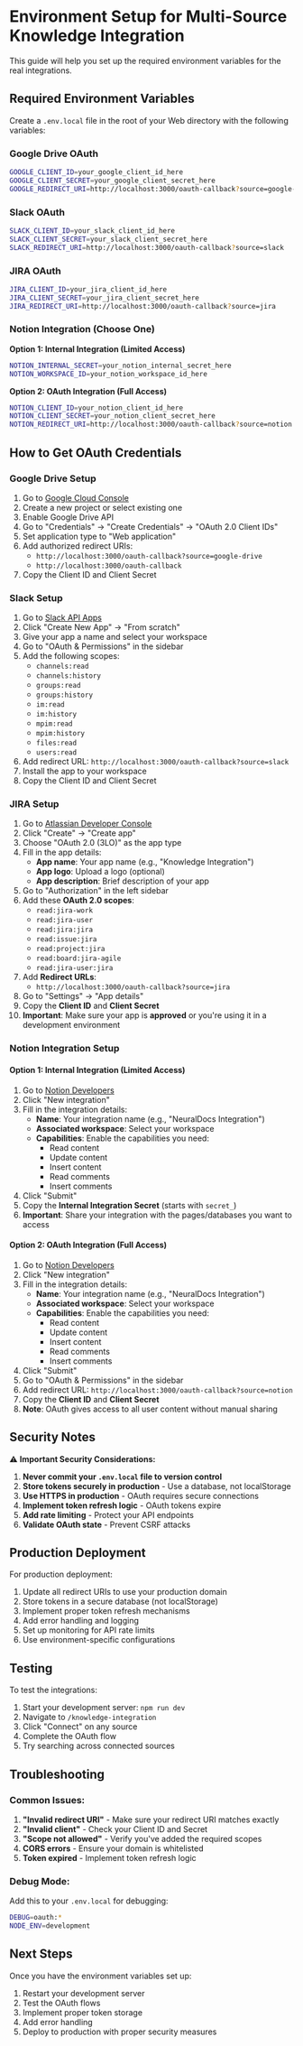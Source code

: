 # Environment Setup for Multi-Source Knowledge Integration

This guide will help you set up the required environment variables for the real integrations.

## Required Environment Variables

Create a `.env.local` file in the root of your Web directory with the following variables:

### Google Drive OAuth

```bash
GOOGLE_CLIENT_ID=your_google_client_id_here
GOOGLE_CLIENT_SECRET=your_google_client_secret_here
GOOGLE_REDIRECT_URI=http://localhost:3000/oauth-callback?source=google-drive
```

### Slack OAuth

```bash
SLACK_CLIENT_ID=your_slack_client_id_here
SLACK_CLIENT_SECRET=your_slack_client_secret_here
SLACK_REDIRECT_URI=http://localhost:3000/oauth-callback?source=slack
```

### JIRA OAuth

```bash
JIRA_CLIENT_ID=your_jira_client_id_here
JIRA_CLIENT_SECRET=your_jira_client_secret_here
JIRA_REDIRECT_URI=http://localhost:3000/oauth-callback?source=jira
```

### Notion Integration (Choose One)

**Option 1: Internal Integration (Limited Access)**

```bash
NOTION_INTERNAL_SECRET=your_notion_internal_secret_here
NOTION_WORKSPACE_ID=your_notion_workspace_id_here
```

**Option 2: OAuth Integration (Full Access)**

```bash
NOTION_CLIENT_ID=your_notion_client_id_here
NOTION_CLIENT_SECRET=your_notion_client_secret_here
NOTION_REDIRECT_URI=http://localhost:3000/oauth-callback?source=notion
```

## How to Get OAuth Credentials

### Google Drive Setup

1. Go to [Google Cloud Console](https://console.cloud.google.com/)
2. Create a new project or select existing one
3. Enable Google Drive API
4. Go to "Credentials" → "Create Credentials" → "OAuth 2.0 Client IDs"
5. Set application type to "Web application"
6. Add authorized redirect URIs:
   - `http://localhost:3000/oauth-callback?source=google-drive`
   - `http://localhost:3000/oauth-callback`
7. Copy the Client ID and Client Secret

### Slack Setup

1. Go to [Slack API Apps](https://api.slack.com/apps)
2. Click "Create New App" → "From scratch"
3. Give your app a name and select your workspace
4. Go to "OAuth & Permissions" in the sidebar
5. Add the following scopes:
   - `channels:read`
   - `channels:history`
   - `groups:read`
   - `groups:history`
   - `im:read`
   - `im:history`
   - `mpim:read`
   - `mpim:history`
   - `files:read`
   - `users:read`
6. Add redirect URL: `http://localhost:3000/oauth-callback?source=slack`
7. Install the app to your workspace
8. Copy the Client ID and Client Secret

### JIRA Setup

1. Go to [Atlassian Developer Console](https://developer.atlassian.com/console/myapps/)
2. Click "Create" → "Create app"
3. Choose "OAuth 2.0 (3LO)" as the app type
4. Fill in the app details:
   - **App name**: Your app name (e.g., "Knowledge Integration")
   - **App logo**: Upload a logo (optional)
   - **App description**: Brief description of your app
5. Go to "Authorization" in the left sidebar
6. Add these **OAuth 2.0 scopes**:
   - `read:jira-work`
   - `read:jira-user`
   - `read:jira:jira`
   - `read:issue:jira`
   - `read:project:jira`
   - `read:board:jira-agile`
   - `read:jira-user:jira`
7. Add **Redirect URLs**:
   - `http://localhost:3000/oauth-callback?source=jira`
8. Go to "Settings" → "App details"
9. Copy the **Client ID** and **Client Secret**
10. **Important**: Make sure your app is **approved** or you're using it in a development environment

### Notion Integration Setup

#### Option 1: Internal Integration (Limited Access)

1. Go to [Notion Developers](https://www.notion.so/my-integrations)
2. Click "New integration"
3. Fill in the integration details:
   - **Name**: Your integration name (e.g., "NeuralDocs Integration")
   - **Associated workspace**: Select your workspace
   - **Capabilities**: Enable the capabilities you need:
     - Read content
     - Update content
     - Insert content
     - Read comments
     - Insert comments
4. Click "Submit"
5. Copy the **Internal Integration Secret** (starts with `secret_`)
6. **Important**: Share your integration with the pages/databases you want to access

#### Option 2: OAuth Integration (Full Access)

1. Go to [Notion Developers](https://www.notion.so/my-integrations)
2. Click "New integration"
3. Fill in the integration details:
   - **Name**: Your integration name (e.g., "NeuralDocs Integration")
   - **Associated workspace**: Select your workspace
   - **Capabilities**: Enable the capabilities you need:
     - Read content
     - Update content
     - Insert content
     - Read comments
     - Insert comments
4. Click "Submit"
5. Go to "OAuth & Permissions" in the sidebar
6. Add redirect URL: `http://localhost:3000/oauth-callback?source=notion`
7. Copy the **Client ID** and **Client Secret**
8. **Note**: OAuth gives access to all user content without manual sharing

## Security Notes

⚠️ **Important Security Considerations:**

1. **Never commit your `.env.local` file to version control**
2. **Store tokens securely in production** - Use a database, not localStorage
3. **Use HTTPS in production** - OAuth requires secure connections
4. **Implement token refresh logic** - OAuth tokens expire
5. **Add rate limiting** - Protect your API endpoints
6. **Validate OAuth state** - Prevent CSRF attacks

## Production Deployment

For production deployment:

1. Update all redirect URIs to use your production domain
2. Store tokens in a secure database (not localStorage)
3. Implement proper token refresh mechanisms
4. Add error handling and logging
5. Set up monitoring for API rate limits
6. Use environment-specific configurations

## Testing

To test the integrations:

1. Start your development server: `npm run dev`
2. Navigate to `/knowledge-integration`
3. Click "Connect" on any source
4. Complete the OAuth flow
5. Try searching across connected sources

## Troubleshooting

### Common Issues:

1. **"Invalid redirect URI"** - Make sure your redirect URI matches exactly
2. **"Invalid client"** - Check your Client ID and Secret
3. **"Scope not allowed"** - Verify you've added the required scopes
4. **CORS errors** - Ensure your domain is whitelisted
5. **Token expired** - Implement token refresh logic

### Debug Mode:

Add this to your `.env.local` for debugging:

```bash
DEBUG=oauth:*
NODE_ENV=development
```

## Next Steps

Once you have the environment variables set up:

1. Restart your development server
2. Test the OAuth flows
3. Implement proper token storage
4. Add error handling
5. Deploy to production with proper security measures
